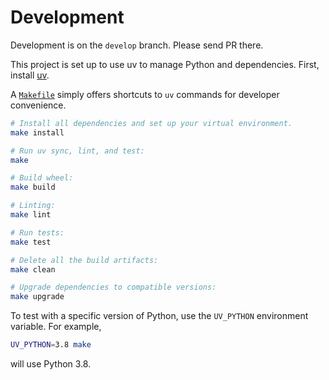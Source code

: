 # Development

Development is on the `develop` branch. Please send PR there.

This project is set up to use uv to manage Python and
dependencies. First, install [uv](https://github.com/astral-sh/uv).


A [`Makefile`](Makefile) simply offers shortcuts to `uv` commands for developer convenience.

```sh
# Install all dependencies and set up your virtual environment.
make install

# Run uv sync, lint, and test:
make

# Build wheel:
make build

# Linting:
make lint

# Run tests:
make test

# Delete all the build artifacts:
make clean

# Upgrade dependencies to compatible versions:
make upgrade
```

To test with a specific version of Python, use the `UV_PYTHON` environment variable. For example,

```sh
UV_PYTHON=3.8 make
```

will use Python 3.8.
